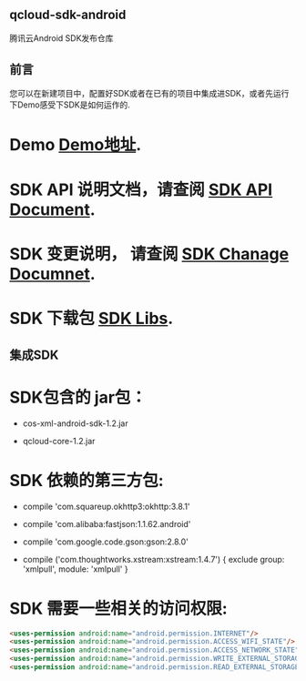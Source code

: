 ## qcloud-sdk-android
腾讯云Android SDK发布仓库

## 前言  
您可以在新建项目中，配置好SDK或者在已有的项目中集成进SDK，或者先运行下Demo感受下SDK是如何运作的.

# Demo [Demo地址](https://github.com/tencentyun/qcloud-sdk-android-samples.git). 

# SDK API 说明文档，请查阅 [SDK API Document](https://github.com/tencentyun/qcloud-sdk-android/blob/master/COS_XML_Android_SDK.md).

# SDK 变更说明， 请查阅 [SDK Chanage Documnet](https://github.com/tencentyun/qcloud-sdk-android/blob/master/CHANGELOG.md).

# SDK 下载包 [SDK Libs](https://github.com/tencentyun/qcloud-sdk-android/releases).

## 集成SDK

# SDK包含的 jar包：

- cos-xml-android-sdk-1.2.jar

- qcloud-core-1.2.jar

# SDK 依赖的第三方包:

- compile 'com.squareup.okhttp3:okhttp:3.8.1'

- compile 'com.alibaba:fastjson:1.1.62.android'

- compile 'com.google.code.gson:gson:2.8.0'

- compile ('com.thoughtworks.xstream:xstream:1.4.7') {
exclude group: 'xmlpull', module: 'xmlpull'
}


# SDK 需要一些相关的访问权限:
```html
<uses-permission android:name="android.permission.INTERNET"/>
<uses-permission android:name="android.permission.ACCESS_WIFI_STATE"/>
<uses-permission android:name="android.permission.ACCESS_NETWORK_STATE"/>
<uses-permission android:name="android.permission.WRITE_EXTERNAL_STORAGE" />
<uses-permission android:name="android.permission.READ_EXTERNAL_STORAGE"/>
```
